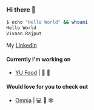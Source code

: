 ### Hi there 👋

<!--
**vivaanxr/vivaanxr** is a ✨ _special_ ✨ repository because its `README.md` (this file) appears on your GitHub profile.

Here are some ideas to get you started:

- 🔭 I’m currently working on ...
- 🌱 I’m currently learning ...
- 👯 I’m looking to collaborate on ...
- 🤔 I’m looking for help with ...
- 💬 Ask me about ...
- 📫 How to reach me: ...
- 😄 Pronouns: ...
- ⚡ Fun fact: ...
-->

```bash
$ echo "Hello World" && whoami
Hello World
Vivaan Rajput
```

 My  [LinkedIn](https://www.linkedin.com/in/vivaan-rajput-39882418a/)

#### Currently I'm working on
- [YU Food](https://github.com/vivaanxr/YU-Food) | 📲 

#### Would love for you to check out
- [Omnia](https://github.com/vivaanxr/Omnia) | 💻 📲 🕸
  
  </details>
</details>






